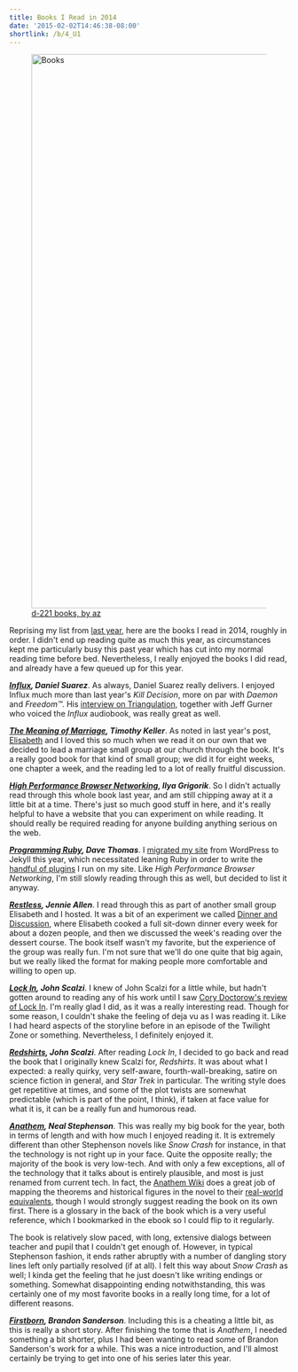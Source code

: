 ```yaml
---
title: Books I Read in 2014
date: '2015-02-02T14:46:38-08:00'
shortlink: /b/4_U1
---
```


<aside>
  <figure>
    <img src="books.jpg" alt="Books" width="1000">
    <figcaption>
      <a href="https://www.flickr.com/photos/azrasta/5088254388/">d-221 books, by az</a>
    </figcaption>
  </figure>
</aside>

Reprising my list from [last year](/2014/02/books-i-read-in-2013), here are the books I read in
2014, roughly in order.  I didn't end up reading quite as much this year, as circumstances kept me
particularly busy this past year which has cut into my normal reading time before bed.
Nevertheless, I really enjoyed the books I did read, and already have a few queued up for this year.

**<cite>[Influx](http://www.thedaemon.com/influxsynopsis.html), Daniel Suarez</cite>**.  As always,
Daniel Suarez really delivers.  I enjoyed Influx much more than last year's <cite>Kill
Decision</cite>, more on par with <cite>Daemon</cite> and <cite>Freedom™</cite>.  His [interview on
Triangulation](http://twit.tv/show/triangulation/140), together with Jeff Gurner who voiced the
<cite>Influx</cite> audiobook, was really great as well.

**<cite>[The Meaning of Marriage](http://timothykeller.com/books/the_meaning_of_marriage/), Timothy
Keller</cite>**.  As noted in last year's post, [Elisabeth](https://notsoserendipitous.com/) and I
loved this so much when we read it on our own that we decided to lead a marriage small group at our
church through the book.  It's a really good book for that kind of small group; we did it for eight
weeks, one chapter a week, and the reading led to a lot of really fruitful discussion.

**<cite>[High Performance Browser Networking](http://chimera.labs.oreilly.com/books/1230000000545),
Ilya Grigorik</cite>**.  So I didn't actually read through this whole book last year, and am still
chipping away at it a little bit at a time.  There's just so much good stuff in here, and it's
really helpful to have a website that you can experiment on while reading.  It should really be
required reading for anyone building anything serious on the web.

**<cite>[Programming Ruby](https://pragprog.com/book/ruby4/programming-ruby-1-9-2-0), Dave
Thomas</cite>**.  I [migrated my site][] from WordPress to Jekyll this year, which necessitated
leaning Ruby in order to write the [handful of plugins][jekyll plugins] I run on my site.  Like
<cite>High Performance Browser Networking</cite>, I'm still slowly reading through this as well, but
decided to list it anyway.

[migrated my site]: /2014/07/one-step-forward-two-steps-back
[jekyll plugins]: https://github.com/willnorris/willnorris.com/tree/master/src/_plugins

**<cite>[Restless](http://www.jennieallen.com/books/restless/), Jennie Allen</cite>**.  I read
through this as part of another small group Elisabeth and I hosted.  It was a bit of an experiment
we called [Dinner and Discussion](https://notsoserendipitous.com/2014/09/dinner-discussion), where
Elisabeth cooked a full sit-down dinner every week for about a dozen people, and then we discussed
the week's reading over the dessert course.  The book itself wasn't my favorite, but the experience
of the group was really fun.  I'm not sure that we'll do one quite that big again, but we really
liked the format for making people more comfortable and willing to open up.

**<cite>[Lock In](http://us.macmillan.com/lockin), John Scalzi</cite>**.  I knew of John Scalzi for
a little while, but hadn't gotten around to reading any of his work until I saw [Cory Doctorow's
review of Lock In](http://boingboing.net/2014/09/11/john-scalzis-lock-in.html).  I'm really glad I
did, as it was a really interesting read.  Though for some reason, I couldn't shake the feeling of
deja vu as I was reading it.  Like I had heard aspects of the storyline before in an episode of the
Twilight Zone or something.  Nevertheless, I definitely enjoyed it.

**<cite>[Redshirts](http://us.macmillan.com/redshirts), John Scalzi</cite>**.  After reading
<cite>Lock In</cite>, I decided to go back and read the book that I originally knew Scalzi for,
<cite>Redshirts</cite>.  It was about what I expected: a really quirky, very self-aware,
fourth-wall-breaking, satire on science fiction in general, and <cite>Star Trek</cite> in
particular.  The writing style does get repetitive at times, and some of the plot twists are
somewhat predictable (which is part of the point, I think), if taken at face value for what it is,
it can be a really fun and humorous read.

**<cite>[Anathem](http://nealstephenson.com/anathem.html), Neal Stephenson</cite>**.  This was
really my big book for the year, both in terms of length and with how much I enjoyed reading it.  It
is extremely different than other Stephenson novels like <cite>Snow Crash</cite> for instance, in
that the technology is not right up in your face.  Quite the opposite really; the majority of the
book is very low-tech. And with only a few exceptions, all of the technology that it talks about is
entirely plausible, and most is just renamed from current tech.  In fact, the [Anathem Wiki][] does
a great job of mapping the theorems and historical figures in the novel to their [real-world
equivalents][], though I would strongly suggest reading the book on its own first.  There is a
glossary in the back of the book which is a very useful reference, which I bookmarked in the ebook
so I could flip to it regularly.

The book is relatively slow paced, with long, extensive dialogs between teacher and pupil that I
couldn't get enough of.  However, in typical Stephenson fashion, it ends rather abruptly with a
number of dangling story lines left only partially resolved (if at all).  I felt this way about
<cite>Snow Crash</cite> as well; I kinda get the feeling that he just doesn't like writing endings
or something.  Somewhat disappointing ending notwithstanding, this was certainly one of my most
favorite books in a really long time, for a lot of different reasons.

[Anathem Wiki]: http://anathem.wikia.com/
[real-world equivalents]: http://anathem.wikia.com/wiki/Earth%E2%80%93Arbre_Correlations

**<cite>[Firstborn](http://brandonsanderson.com/firstborn/), Brandon Sanderson</cite>**.  Including
this is a cheating a little bit, as this is really a short story.  After finishing the tome that is
<cite>Anathem</cite>, I needed something a bit shorter, plus I had been wanting to read some of
Brandon Sanderson's work for a while.  This was a nice introduction, and I'll almost certainly be
trying to get into one of his series later this year.
